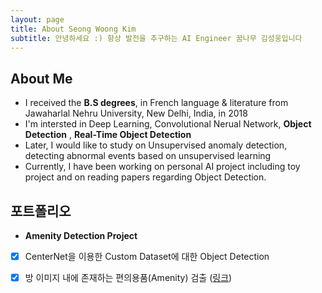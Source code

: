 ```yaml
---
layout: page
title: About Seong Woong Kim
subtitle: 안녕하세요 :) 항상 발전을 추구하는 AI Engineer 꿈나무 김성웅입니다
---
```

## About Me
- I received the **B.S degrees**, in French language & literature from Jawaharlal Nehru University, New Delhi, India, in 2018
- I'm intersted in Deep Learning, Convolutional Nerual Network, **Object Detection** , **Real-Time Object Detection**
- Later, I would like to study on Unsupervised anomaly detection, detecting abnormal events based on unsupervised learning
- Currently, I have been working on personal AI project including toy project and on reading papers regarding Object Detection.

## 포트폴리오
- **Amenity Detection Project** 
- [x] CenterNet을 이용한 Custom Dataset에 대한 Object Detection 
- [x] 방 이미지 내에 존재하는 편의용품(Amenity) 검출 ([링크](https://inflearnaiportfolio.github.io/2021-07-05-airbnb-clone-project-amenity-detection/))

